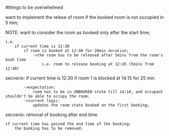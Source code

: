 
#things to be overwhelmed 

want to implement the relese of room if the booked room is not occupied in 5 min;

NOTE: 
    want to consider the room as booked only after the start time;
    
    i.e. 
        if current time is 12:30
            if room is booked at 12:40 for 20min duration;
                ->the room has to be released after 5mins from the room's book time 
                    i.e. room to release booking at 12:45 (5mins from 12:40)
            
            

secnerio: 
    if current time is 12:30 
        if room 1 is blocked at 14:15 for 25 min

            ->expectation: 
                room has to be in UNBOOKED state till 14:14, and occupant shouldn't be able to occupy the room.
            ->current logic:
                updates the room state booked on the first booking;
            
    
secnerio: 
    removal of booking after end time.

    if current time has passed the end time of the booking:
        the booking has to be removed;